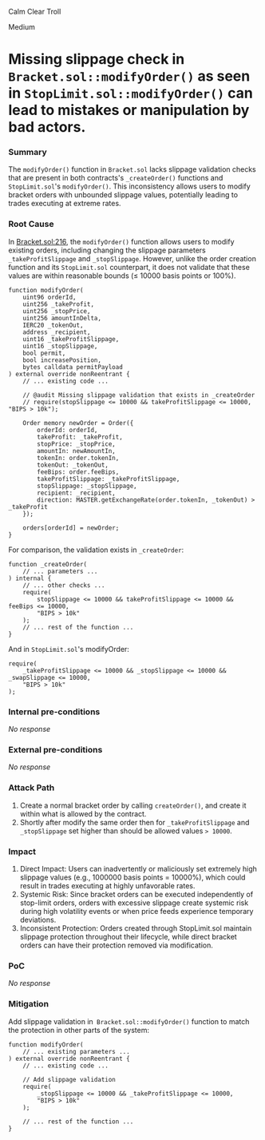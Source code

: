Calm Clear Troll

Medium

# Missing slippage check in `Bracket.sol::modifyOrder()` as seen in `StopLimit.sol::modifyOrder()` can lead to mistakes or manipulation by bad actors.

### Summary

The `modifyOrder()` function in `Bracket.sol` lacks slippage validation checks that are present in both contracts's `_createOrder()` functions and `StopLimit.sol`'s `modifyOrder()`. This inconsistency allows users to modify bracket orders with unbounded slippage values, potentially leading to trades executing at extreme rates.

### Root Cause

In [Bracket.sol:216,](https://github.com/sherlock-audit/2024-11-oku/blob/main/oku-custom-order-types/contracts/automatedTrigger/Bracket.sol#L216-L297) the `modifyOrder()` function allows users to modify existing orders, including changing the slippage parameters `_takeProfitSlippage` and `_stopSlippage`. However, unlike the order creation function and its `StopLimit.sol` counterpart, it does not validate that these values are within reasonable bounds (≤ 10000 basis points or 100%).

```solidity
function modifyOrder(
    uint96 orderId,
    uint256 _takeProfit,
    uint256 _stopPrice,
    uint256 amountInDelta,
    IERC20 _tokenOut,
    address _recipient,
    uint16 _takeProfitSlippage,
    uint16 _stopSlippage,
    bool permit,
    bool increasePosition,
    bytes calldata permitPayload
) external override nonReentrant {
    // ... existing code ...
    
    // @audit Missing slippage validation that exists in _createOrder
    // require(stopSlippage <= 10000 && takeProfitSlippage <= 10000, "BIPS > 10k");
    
    Order memory newOrder = Order({
        orderId: orderId,
        takeProfit: _takeProfit,
        stopPrice: _stopPrice,
        amountIn: newAmountIn,
        tokenIn: order.tokenIn,
        tokenOut: _tokenOut,
        feeBips: order.feeBips,
        takeProfitSlippage: _takeProfitSlippage,
        stopSlippage: _stopSlippage,
        recipient: _recipient,
        direction: MASTER.getExchangeRate(order.tokenIn, _tokenOut) > _takeProfit
    });
    
    orders[orderId] = newOrder;
}
```
For comparison, the validation exists in `_createOrder`:

```solidity
function _createOrder(
    // ... parameters ...
) internal {
    // ... other checks ...
    require(
        stopSlippage <= 10000 && takeProfitSlippage <= 10000 && feeBips <= 10000,
        "BIPS > 10k"
    );
    // ... rest of the function ...
}
```
And in `StopLimit.sol`'s modifyOrder:

```solidity
require(
    _takeProfitSlippage <= 10000 && _stopSlippage <= 10000 && _swapSlippage <= 10000,
    "BIPS > 10k"
);
```

### Internal pre-conditions

_No response_

### External pre-conditions

_No response_

### Attack Path

1. Create a normal bracket order by calling `createOrder()`, and create it within what is allowed by the contract.
2. Shortly after modify the same order then for `_takeProfitSlippage` and `_stopSlippage` set higher than should be allowed values `> 10000`.

### Impact

1. Direct Impact: Users can inadvertently or maliciously set extremely high slippage values (e.g., 1000000 basis points = 10000%), which could result in trades executing at highly unfavorable rates.
3. Systemic Risk: Since bracket orders can be executed independently of stop-limit orders, orders with excessive slippage create systemic risk during high volatility events or when price feeds experience temporary deviations.
4. Inconsistent Protection: Orders created through StopLimit.sol maintain slippage protection throughout their lifecycle, while direct bracket orders can have their protection removed via modification.

### PoC

_No response_

### Mitigation

Add slippage validation in` Bracket.sol::modifyOrder()` function to match the protection in other parts of the system:

```solidity
function modifyOrder(
    // ... existing parameters ...
) external override nonReentrant {
    // ... existing code ...
    
    // Add slippage validation
    require(
        _stopSlippage <= 10000 && _takeProfitSlippage <= 10000,
        "BIPS > 10k"
    );
    
    // ... rest of the function ...
}
```